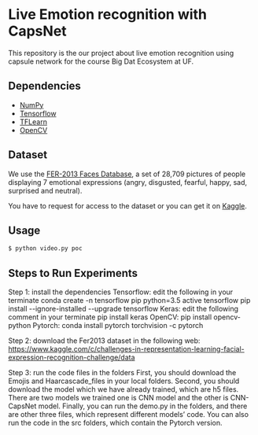 # Live Emotion recognition with CapsNet

This repository is the our project about live emotion recognition using capsule network for the course Big Dat Ecosystem at UF.

## Dependencies

- [NumPy](http://docs.scipy.org/doc/numpy-1.10.1/user/install.html)
- [Tensorflow](https://www.tensorflow.org/versions/r0.8/get_started/os_setup.html)
- [TFLearn](https://github.com/tflearn/tflearn#installation)
- [OpenCV](https://opencv-python-tutroals.readthedocs.io/en/latest/)

## Dataset

We use the [FER-2013 Faces Database](http://www.socsci.ru.nl:8180/RaFD2/RaFD?p=main), a set of 28,709 pictures of people displaying 7 emotional expressions (angry, disgusted, fearful, happy, sad, surprised and neutral).

You have to request for access to the dataset or you can get it on [Kaggle](https://www.kaggle.com/c/challenges-in-representation-learning-facial-expression-recognition-challenge/data).

## Usage

```bash
$ python video.py poc
```
## Steps to Run Experiments
Step 1: install the dependencies
Tensorflow: edit the following in your terminate
          conda create -n tensorflow pip python=3.5 
          active tensorflow
          pip install --ignore-installed --upgrade tensorflow
Keras: edit the following comment in your terminate
          pip install keras
OpenCV: pip install opencv-python
Pytorch: conda install pytorch torchvision -c pytorch

Step 2: download the Fer2013 dataset in the following web:
https://www.kaggle.com/c/challenges-in-representation-learning-facial-expression-recognition-challenge/data

Step 3: run the code files in the folders
First, you should download the Emojis and Haarcascade_files in your local folders.
Second, you should download the model which we have already trained, which are h5 files. There are two models we trained one is CNN model and the other is CNN-CapsNet model.
Finally, you can run the demo.py in the folders, and there are other three files, which represent different models’ code. You can also run the code in the src folders, which contain the Pytorch version.
